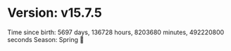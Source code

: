 # Version: v15.7.5
Time since birth: 5697 days, 136728 hours, 8203680 minutes, 492220800 seconds
Season: Spring 🌸
